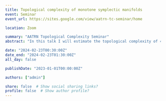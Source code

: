 ```yaml
---
title: Topological complexity of monotone symplectic manifolds
event: Seminar
event_url: https://sites.google.com/view/aatrn-tc-seminar/home

location: Zoom

summary: "AATRN Topological Complexity Seminar"
abstract: "In this talk I will estimate the topological complexity of 4-dimensional spherically monotone manifolds whose Kodaira dimension is not negative infinity."

date: "2024-02-23T00:30:00Z"
date_end: "2024-02-23T01:30:00Z"
all_day: false

publishDate: "2023-01-01T00:00:00Z"

authors: ["admin"]

share: false  # Show social sharing links?
profile: false  # Show author profile?
---
```

